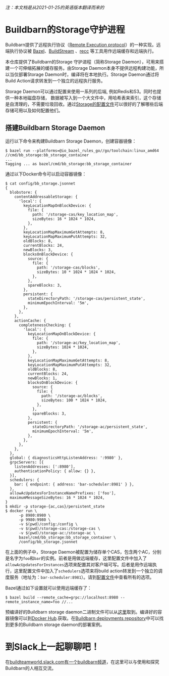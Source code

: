 *注：本文档是从2021-01-25的英语版本翻译而来的*
# Buildbarn的Storage守护进程

Buildbarn提供了远程执行协议（[Remote Execution protocol](https://github.com/bazelbuild/remote-apis)）的一种实现。远端执行协议被 [Bazel](https://bazel.build/)、[BuildStream](https://wiki.gnome.org/Projects/BuildStream/) 、[recc](https://gitlab.com/bloomberg/recc) 等工具用作远端缓存和远端执行。

本仓库提供了Buildbarn的Storage 守护进程（简称Storage Daemon），可用来搭建一个可伸缩拓展的缓存服务。由Storage Daemon本身不提供远程构建功能，所以当仅部署Storage Daemon时，编译将在本地执行。Storage Daemon通过将Build Action请求转发到一个独立的远程执行服务。

Storage Daemon可以通过配置来使用一系列的后端, 例如Redis和S3。同时也提供一种本地磁盘存储， 数据被写入到一个大文件中，用哈希表来索引，这个存储是自清理的，不需要垃圾回收。通过[Storage的配置文件]((https://github.com/buildbarn/bb-storage/blob/master/pkg/proto/configuration/blobstore/blobstore.proto))可以很好的了解哪些后端存储可用以及如何配置他们。

## 搭建Buildbarn Storage Daemon

运行以下命令来构建Buildbarn Storage Daemon，创建容器镜像：

```
$ bazel run --platforms=@io_bazel_rules_go//go/toolchain:linux_amd64 //cmd/bb_storage:bb_storage_container
...
Tagging ... as bazel/cmd/bb_storage:bb_storage_container
```

通过以下Docker命令可以启动容器镜像：

```
$ cat config/bb_storage.jsonnet
{
  blobstore: {
    contentAddressableStorage: {
      'local': {
        keyLocationMapOnBlockDevice: {
          file: {
            path: '/storage-cas/key_location_map',
            sizeBytes: 16 * 1024 * 1024,
          },
        },
        keyLocationMapMaximumGetAttempts: 8,
        keyLocationMapMaximumPutAttempts: 32,
        oldBlocks: 8,
        currentBlocks: 24,
        newBlocks: 3,
        blocksOnBlockDevice: {
          source: {
            file: {
              path: '/storage-cas/blocks',
              sizeBytes: 10 * 1024 * 1024 * 1024,
            },
          },
          spareBlocks: 3,
        },
        persistent: {
          stateDirectoryPath: '/storage-cas/persistent_state',
          minimumEpochInterval: '5m',
        },
      },
    },
    actionCache: {
      completenessChecking: {
        'local': {
          keyLocationMapOnBlockDevice: {
            file: {
              path: '/storage-ac/key_location_map',
              sizeBytes: 1024 * 1024,
            },
          },
          keyLocationMapMaximumGetAttempts: 8,
          keyLocationMapMaximumPutAttempts: 32,
          oldBlocks: 8,
          currentBlocks: 24,
          newBlocks: 1,
          blocksOnBlockDevice: {
            source: {
              file: {
                path: '/storage-ac/blocks',
                sizeBytes: 100 * 1024 * 1024,
              },
            },
            spareBlocks: 3,
          },
          persistent: {
            stateDirectoryPath: '/storage-ac/persistent_state',
            minimumEpochInterval: '5m',
          },
        },
      },
    },
  },
  global: { diagnosticsHttpListenAddress: ':9980' },
  grpcServers: [{
    listenAddresses: [':8980'],
    authenticationPolicy: { allow: {} },
  }],
  schedulers: {
    bar: { endpoint: { address: 'bar-scheduler:8981' } },
  },
  allowAcUpdatesForInstanceNamePrefixes: ['foo'],
  maximumMessageSizeBytes: 16 * 1024 * 1024,
}
$ mkdir -p storage-{ac,cas}/persistent_state
$ docker run \
      -p 8980:8980 \
      -p 9980:9980 \
      -v $(pwd)/config:/config \
      -v $(pwd)/storage-cas:/storage-cas \
      -v $(pwd)/storage-ac:/storage-ac \
      bazel/cmd/bb_storage:bb_storage_container \
      /config/bb_storage.jsonnet
```

在上面的例子中，Storage Daemon被配置为储存单个CAS，包含两个AC，分别是名字为`foo`和`bar`的实例。前者是用做远端缓存，这里配置文件中加入了`allowAcUpdatesForInstances`选项来配置其对客户端可写。后者是用作远端执行，这里配置文件中加入了`schedulers`选项来将build action转发到一个独立的调度服务（地址为：`bar-scheduler:8981`）。请到[配置文件](https://github.com/buildbarn/bb-storage/blob/master/pkg/proto/configuration/bb_storage/bb_storage.proto)中查看所有的选项。

Bazel通过如下设置就可以使用远端缓存了：

```
$ bazel build --remote_cache=grpc://localhost:8980 --remote_instance_name=foo //...
```

预编译好的Buildbarn storage daemon二进制文件可以从[这里](https://github.com/buildbarn/bb-storage/actions?query=event%3Apush+branch%3Amaster+is%3Asuccess+workflow%3Amaster)取到。编译好的容器镜像可以到[Docker Hub](https://hub.docker.com/r/buildbarn/bb-storage).获取。在[Buildbarn deployments repository](https://github.com/buildbarn/bb-deployments)中可以找到更多的Buildbarn storage daemon的部署案例。

# 到Slack上一起聊聊吧！

在[buildteamworld.slack.com有一个buildbarn频道](https://bit.ly/2SG1amT)，在这里可以与使用和探究Buildbarn的人相互交流。

